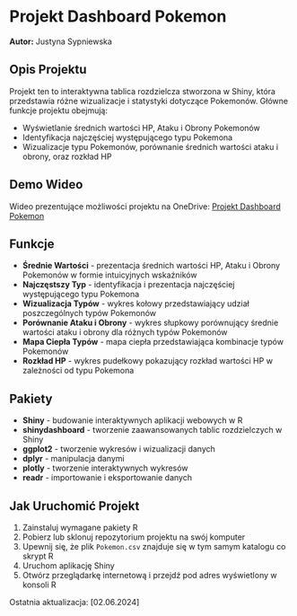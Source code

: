 # Projekt Dashboard Pokemon
**Autor:** Justyna Sypniewska

## Opis Projektu
Projekt ten to interaktywna tablica rozdzielcza stworzona w Shiny, która przedstawia różne wizualizacje i statystyki dotyczące Pokemonów. Główne funkcje projektu obejmują:
- Wyświetlanie średnich wartości HP, Ataku i Obrony Pokemonów
- Identyfikacja najczęściej występującego typu Pokemona
- Wizualizacje typu Pokemonów, porównanie średnich wartości ataku i obrony, oraz rozkład HP

## Demo Wideo
Wideo prezentujące możliwości projektu na OneDrive: [Projekt Dashboard Pokemon](https://uam-my.sharepoint.com/:v:/r/personal/jussyp1_st_amu_edu_pl/Documents/ProjektDashboard/2024-06-02%2002-44-45.mkv?csf=1&web=1&nav=eyJyZWZlcnJhbEluZm8iOnsicmVmZXJyYWxBcHAiOiJPbmVEcml2ZUZvckJ1c2luZXNzIiwicmVmZXJyYWxBcHBQbGF0Zm9ybSI6IldlYiIsInJlZmVycmFsTW9kZSI6InZpZXciLCJyZWZlcnJhbFZpZXciOiJNeUZpbGVzTGlua0NvcHkifX0&e=EWBb8v)

## Funkcje 
- **Średnie Wartości** - prezentacja średnich wartości HP, Ataku i Obrony Pokemonów w formie intuicyjnych wskaźników
- **Najczęstszy Typ** - identyfikacja i prezentacja najczęściej występującego typu Pokemona
- **Wizualizacja Typów** - wykres kołowy przedstawiający udział poszczególnych typów Pokemonów
- **Porównanie Ataku i Obrony** - wykres słupkowy porównujący średnie wartości ataku i obrony dla różnych typów Pokemonów
- **Mapa Ciepła Typów** - mapa ciepła przedstawiająca kombinacje typów Pokemonów
- **Rozkład HP** - wykres pudełkowy pokazujący rozkład wartości HP w zależności od typu Pokemona

## Pakiety
- **Shiny** - budowanie interaktywnych aplikacji webowych w R
- **shinydashboard** - tworzenie zaawansowanych tablic rozdzielczych w Shiny
- **ggplot2** - tworzenie wykresów i wizualizacji danych
- **dplyr** - manipulacja danymi
- **plotly** - tworzenie interaktywnych wykresów
- **readr** - importowanie i eksportowanie danych

## Jak Uruchomić Projekt

1. Zainstaluj wymagane pakiety R
2. Pobierz lub sklonuj repozytorium projektu na swój komputer
3. Upewnij się, że plik `Pokemon.csv` znajduje się w tym samym katalogu co skrypt R
4. Uruchom aplikację Shiny
5. Otwórz przeglądarkę internetową i przejdź pod adres wyświetlony w konsoli R

Ostatnia aktualizacja: [02.06.2024]

